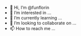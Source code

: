 - 👋 Hi, I’m @funflorin
- 👀 I’m interested in ...
- 🌱 I’m currently learning ...
- 💞️ I’m looking to collaborate on ...
- 📫 How to reach me ...

<!---
funflorin/funflorin is a ✨ special ✨ repository because its `README.md` (this file) appears on your GitHub profile.
You can click the Preview link to take a look at your changes.
--->
